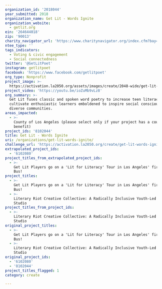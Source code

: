 ```yaml
---
organization_id: '2018044'
year_submitted: 2018
organization_name: Get Lit - Words Ignite
organization_website:
  - getlit.org
ein: '264644018'
zip: '90013'
charity_navigator_url: 'https://www.charitynavigator.org/index.cfm?bay=search.profile&ein=264644018'
ntee_type: ''
tags_indicators:
  - Voting & civic engagement
  - Social connectedness
twitter: '@GetLitPoet'
instagram: getlitpoet
facebook: 'https://www.facebook.com/getlitpoet'
org_type: Nonprofit
project_image: >-
  https://activation.la2050.org/assets/images/create/2048-wide/get-lit-words-ignite.jpg
project_video: 'https://youtu.be/ioZuMb9vLz8'
org_summary: >-
  Get Lit fuses classic and spoken word poetry to increase teen literacy and
  cultivate enthusiastic learners emboldened to inspire social consciousness in
  diverse communities.
areas_impacted:
  - >-
    County of Los Angeles (please select only if your project has a countywide
    benefit)
project_ids: '8102044'
title: Get Lit - Words Ignite
uri: /organizations/get-lit-words-ignite/
challenge_url: 'https://activation.la2050.org/create/get-lit-words-ignite/'
extrapolated_project_ids:
  - '6102080'
project_titles_from_extrapolated_project_ids:
  - >-
    Get Lit Players go on a 'Lit for Literacy' Tour in Los Angeles' first Poetry
    Bus!
project_titles:
  - >-
    Get Lit Players go on a 'Lit for Literacy' Tour in Los Angeles' first Poetry
    Bus!
  - >-
    Literary Riot Creative Collective: A Radically Inclusive Youth-Led Content
    Studio
project_titles_from_project_ids:
  - >-
    Literary Riot Creative Collective: A Radically Inclusive Youth-Led Content
    Studio
original_project_titles:
  - >-
    Get Lit Players go on a 'Lit for Literacy' Tour in Los Angeles' first Poetry
    Bus!
  - >-
    Literary Riot Creative Collective: A Radically Inclusive Youth-Led Content
    Studio
original_project_ids:
  - '6102080'
  - '8102044'
project_titles_flagged: 1
category: create

---
```

